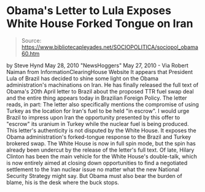 # Obama's Letter to Lula Exposes White House Forked Tongue on Iran

> Source: https://www.bibliotecapleyades.net/SOCIOPOLITICA/sociopol_obama60.htm

by Steve Hynd
May 28, 2010 "NewsHoggers"
May 27, 2010 - Via Robert Naiman
from
InformationClearingHouse Website
It appears that President Lula of Brazil has
decided to shine some light on the
Obama administration's
machinations on
Iran.
He has finally released the full text of Obama's 20th April letter to
Brazil about the proposed TTR fuel swap deal and
the entire thing appears
today in Brazilian Foreign Policy.
The letter reads, in part:
The letter also specifically mentions the
compromise of using Turkey as the location for Iran's fuel to be held "in
escrow".
I would urge Brazil to impress upon Iran the opportunity presented by this
offer to "escrow" its uranium in Turkey while the nuclear fuel is being
produced.
This letter's authenticity is not disputed by the White House.
It exposes
the Obama administration's forked-tongue response to the Brazil and Turkey
brokered swap. The White House is now in full spin mode, but the spin has
already been undercut by the release of the letter's full text.
Of late,
Hilary Clinton has been the main vehicle for the White House's double-talk,
which is now entirely aimed at closing down opportunities to find a
negotiated settlement to the Iran nuclear issue no matter what the new
National Security Strategy might say.
But Obama must also bear the burden of blame,
his is the desk where the buck stops.
